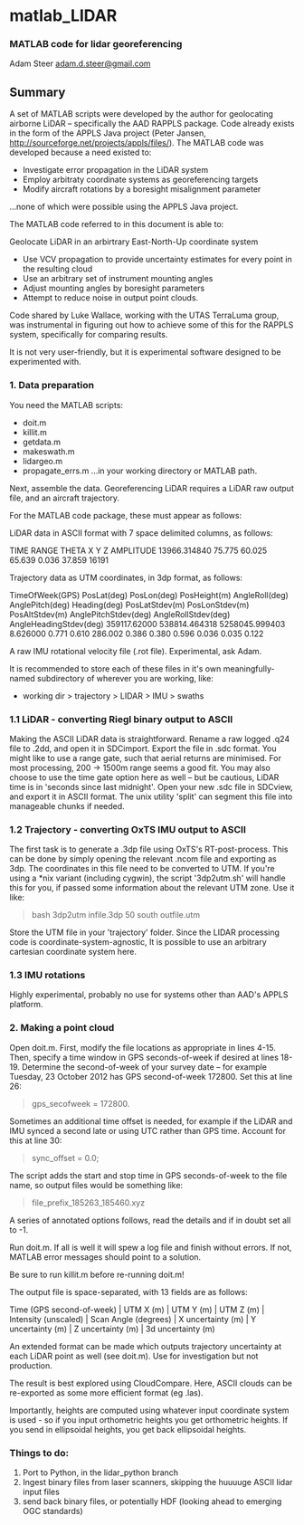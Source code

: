# matlab_LIDAR
### MATLAB code for lidar georeferencing

Adam Steer
adam.d.steer@gmail.com

## Summary
A set of MATLAB scripts were developed by the author for geolocating airborne LiDAR –
specifically the AAD RAPPLS package. Code already exists in the form of the 
APPLS Java project (Peter Jansen, http://sourceforge.net/projects/appls/files/). The 
MATLAB code was developed because a need existed to:

* Investigate error propagation in the LiDAR system
* Employ arbitraty coordinate systems as georeferencing targets
* Modify aircraft rotations by a boresight misalignment parameter

...none of which were possible using the APPLS Java project.

The MATLAB code referred to in this document is able to:

 Geolocate LiDAR in an arbirtrary East-North-Up coordinate system
* Use VCV propagation to provide uncertainty estimates for every point in the resulting cloud
* Use an arbitrary set of instrument mounting angles
* Adjust mounting angles by boresight parameters
* Attempt to reduce noise in output point clouds.

Code shared by Luke Wallace, working with the UTAS TerraLuma group, was instrumental in figuring out how to achieve some of this for the RAPPLS system, specifically for comparing results.

It is not very user-friendly, but it is experimental software designed to be experimented with.

### 1. Data preparation
You need the MATLAB scripts:
* doit.m
* killit.m
* getdata.m
* makeswath.m
* lidargeo.m
* propagate_errs.m
...in your working directory or MATLAB path.

Next, assemble the data. Georeferencing LiDAR requires a LiDAR raw output file, and an aircraft trajectory. 

For the MATLAB code package, these must appear as follows:

LiDAR data in ASCII format with 7 space delimited columns, as follows:

TIME RANGE THETA X Y Z AMPLITUDE 
13966.314840 75.775 60.025 65.639 0.036 37.859 16191

Trajectory data as UTM coordinates, in 3dp format, as follows:

TimeOfWeek(GPS) PosLat(deg) PosLon(deg) PosHeight(m) AngleRoll(deg) AnglePitch(deg) Heading(deg) PosLatStdev(m) PosLonStdev(m) PosAltStdev(m) AnglePitchStdev(deg) AngleRollStdev(deg) AngleHeadingStdev(deg) 
359117.62000 538814.464318 5258045.999403 8.626000 0.771 0.610 286.002 0.386 0.380 0.596 0.036 0.035 0.122

A raw IMU rotational velocity file (.rot file). Experimental, ask Adam.

It is recommended to store each of these files in it's own meaningfully-named subdirectory of wherever you are working, like:

* working dir > trajectory
              > LIDAR
              > IMU
              > swaths

### 1.1 LiDAR - converting Riegl binary output to ASCII

Making the ASCII LiDAR data is straightforward. Rename a raw logged .q24 file to .2dd, and open it in SDCimport. 
Export the file in .sdc format. You might like to use a range gate, such that aerial returns are minimised. 
For most processing, 200 → 1500m range seems a good fit. You may also choose to use the time gate option here as 
well – but be cautious, LiDAR time is in 'seconds since last midnight'.
Open your new .sdc file in SDCview, and export it in ASCII format. The unix utility 'split' can segment 
this file into manageable chunks if needed.

### 1.2 Trajectory - converting OxTS IMU output to ASCII

The first task is to generate a .3dp file using OxTS's RT-post-process. This can be done by simply opening 
the relevant .ncom file and exporting as 3dp. The coordinates in this file need to be converted to UTM. 
If you're using a *nix variant (including cygwin), the script '3dp2utm.sh' will handle this for you, if 
passed some information about the relevant UTM zone. Use it like:

>bash 3dp2utm infile.3dp 50 south outfile.utm

Store the UTM file in your 'trajectory' folder.
Since the LIDAR processing code is coordinate-system-agnostic, It is possible to use an arbitrary cartesian
coordinate system here.

### 1.3 IMU rotations

Highly experimental, probably no use for systems other than AAD's APPLS platform.

### 2. Making a point cloud

Open doit.m. First, modify the file locations as appropriate in lines 4-15.
Then, specify a time window in GPS seconds-of-week if desired at lines 18-19.
Determine the second-of-week of your survey date – for example Tuesday, 23 October 2012 has
GPS second-of-week 172800. Set this at line 26:

> gps_secofweek = 172800.

Sometimes an additional time offset is needed, for example if the LiDAR and IMU synced a second 
late or using UTC rather than GPS time. Account for this at line 30:

> sync_offset = 0.0;

The script adds the start and stop time in GPS seconds-of-week to the file name, so output files 
would be something like:

> file_prefix_185263_185460.xyz

A series of annotated options follows, read the details and if in doubt set all to -1.

Run doit.m. If all is well it will spew a log file and finish without errors. If not, MATLAB error 
messages should point to a solution. 

Be sure to run killit.m before re-running doit.m!

The output file is space-separated, with 13 fields are as follows:

Time (GPS second-of-week) | UTM X (m) | UTM Y (m) | UTM Z (m) | Intensity (unscaled) | Scan Angle (degrees) |
X uncertainty (m) | Y uncertainty (m) | Z uncertainty (m) | 3d uncertainty (m)

An extended format can be made which outputs trajectory uncertainty at each LiDAR point as well (see doit.m). Use for investigation but not production.

The result is best explored using CloudCompare. Here, ASCII clouds can be re-exported as some more efficient format (eg .las).

Importantly, heights are computed using whatever input coordinate system is used - so if you input orthometric heights you get orthometric heights. If you send in ellipsoidal heights, you get back ellipsoidal heights.

### Things to do:
1. Port to Python, in the lidar_python branch
2. Ingest binary files from laser scanners, skipping the huuuuge ASCII lidar input files
3. send back binary files, or potentially HDF (looking ahead to emerging OGC standards)
